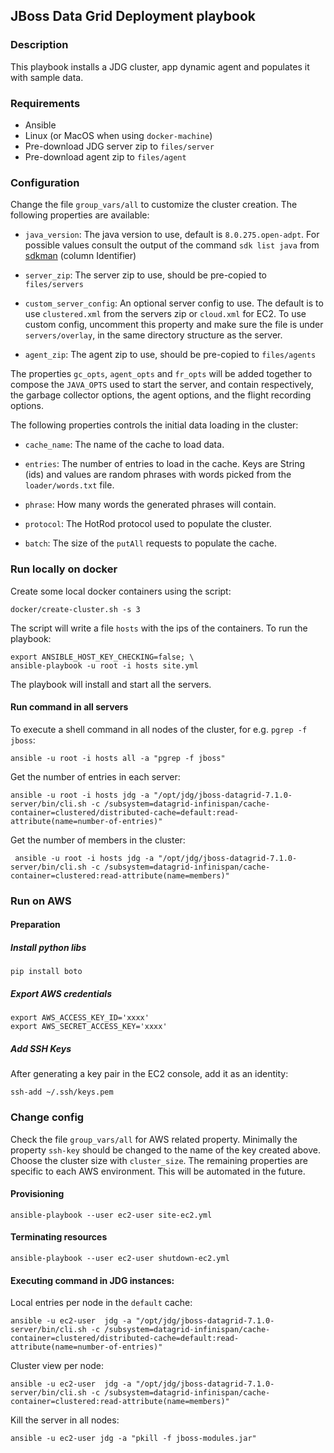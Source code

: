 ## JBoss Data Grid Deployment playbook

### Description

This playbook installs a JDG cluster, app dynamic agent and populates it with sample data. 

### Requirements

* Ansible
* Linux (or MacOS when using ```docker-machine```)
* Pre-download JDG server zip to ```files/server```
* Pre-download agent zip to ```files/agent```

### Configuration

Change the file ```group_vars/all``` to customize the cluster creation. The following properties are available:

* ```java_version```: The java version to use, default is ```8.0.275.open-adpt```. For possible values consult the output of the command ```sdk list java``` from [sdkman](https://sdkman.io/) (column Identifier)

* ```server_zip```: The server zip to use, should be pre-copied to ```files/servers```

* ```custom_server_config```: An optional server config to use. The default is to use ```clustered.xml``` from the servers zip or ```cloud.xml``` for EC2. To use custom config, uncomment this property and make sure the file is under ```servers/overlay```, in the same directory structure as the server.

* ```agent_zip```: The agent zip to use, should be pre-copied to ```files/agents```
  
The properties ```gc_opts```, ```agent_opts``` and ```fr_opts``` will be added together to compose
the ```JAVA_OPTS``` used to start the server, and contain respectively, the garbage collector options, the agent options, and the flight recording options.
  
The following properties controls the initial data loading in the cluster:

* ```cache_name```: The name of the cache to load data.
  
* ```entries```: The number of entries to load in the cache. Keys are String (ids) and values are random phrases with words picked from the ```loader/words.txt``` file.

* ```phrase```: How many words the generated phrases will contain.

* ```protocol```: The HotRod protocol used to populate the cluster. 

* ```batch```: The size of the ```putAll``` requests to populate the cache.

### Run locally on docker

Create some local docker containers using the script: 

    docker/create-cluster.sh -s 3
    
The script will write a file ```hosts``` with the ips of the containers. To run the playbook:

	export ANSIBLE_HOST_KEY_CHECKING=false; \
	ansible-playbook -u root -i hosts site.yml

The playbook will install and start all the servers.

#### Run command in all servers

To execute a shell command in all nodes of the cluster, for e.g. ```pgrep -f jboss```:

    ansible -u root -i hosts all -a "pgrep -f jboss" 
    
Get the number of entries in each server:

    ansible -u root -i hosts jdg -a "/opt/jdg/jboss-datagrid-7.1.0-server/bin/cli.sh -c /subsystem=datagrid-infinispan/cache-container=clustered/distributed-cache=default:read-attribute(name=number-of-entries)"
	
Get the number of members in the cluster:

     ansible -u root -i hosts jdg -a "/opt/jdg/jboss-datagrid-7.1.0-server/bin/cli.sh -c /subsystem=datagrid-infinispan/cache-container=clustered:read-attribute(name=members)"	
	
### Run on AWS

#### Preparation

##### Install python libs

    pip install boto

##### Export AWS credentials

    export AWS_ACCESS_KEY_ID='xxxx'
    export AWS_SECRET_ACCESS_KEY='xxxx'

##### Add SSH Keys

After generating a key pair in the EC2 console, add it as an identity:

    ssh-add ~/.ssh/keys.pem 

### Change config

Check the file ```group_vars/all``` for AWS related property. Minimally the property ```ssh-key``` should be changed to the name of the key created above. Choose the cluster size with ```cluster_size```. 
The remaining properties are specific to each AWS environment. This will be automated in the future.

#### Provisioning

    ansible-playbook --user ec2-user site-ec2.yml
    
#### Terminating resources

    ansible-playbook --user ec2-user shutdown-ec2.yml
   
#### Executing command in JDG instances:

Local entries per node in the ```default``` cache: 

    ansible -u ec2-user  jdg -a "/opt/jdg/jboss-datagrid-7.1.0-server/bin/cli.sh -c /subsystem=datagrid-infinispan/cache-container=clustered/distributed-cache=default:read-attribute(name=number-of-entries)"
    
Cluster view per node:

    ansible -u ec2-user  jdg -a "/opt/jdg/jboss-datagrid-7.1.0-server/bin/cli.sh -c /subsystem=datagrid-infinispan/cache-container=clustered:read-attribute(name=members)"   

Kill the server in all nodes:
    
    ansible -u ec2-user jdg -a "pkill -f jboss-modules.jar"
